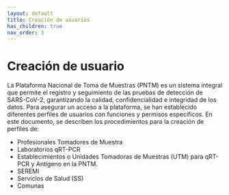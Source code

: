 ```yaml
---
layout: default
title: Creación de usuarios
has_children: true
nav_order: 3
---
```


# Creación de usuario

La Plataforma Nacional de Toma de Muestras (PNTM) es un sistema integral que permite el registro y seguimiento de las pruebas de detección de SARS-CoV-2, garantizando la calidad, confidencialidad e integridad de los datos. Para asegurar un acceso a la plataforma, se han establecido diferentes perfiles de usuarios con funciones y permisos específicos. En este documento, se describen los procedimientos para la creación de perfiles de:
- Profesionales Tomadores de Muestra
- Laboratorios qRT-PCR
- Establecimientos o Unidades Tomadoras de Muestras (UTM) para qRT-PCR y Antígeno en la PNTM.
- SEREMI
- Servicios de Salud (SS)
- Comunas